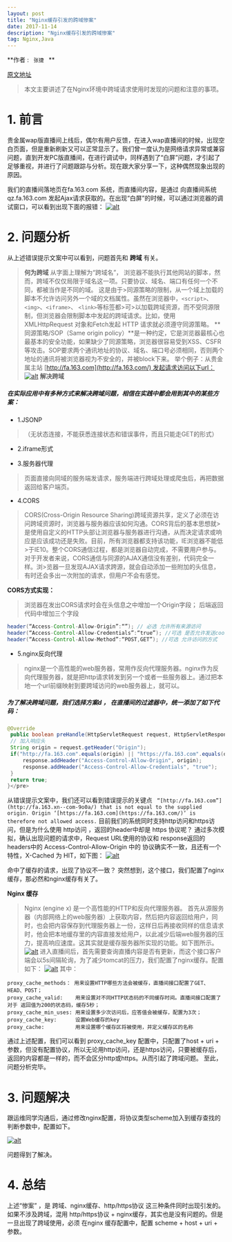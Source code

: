 ```yaml
---
layout: post
title: "Nginx缓存引发的跨域惨案"
date: 2017-11-14 
description: "Nginx缓存引发的跨域惨案"
tag: Nginx,Java
--- 
```


  

**作者 : ` 张捷 ` **

[原文地址](http://tech.lede.com/2017/07/21/rd/server/crossdomain/ "原文地址")
> 本文主要讲述了在Nginx环境中跨域请求使用时发现的问题和注意的事项。

# 1\. 前言

贵金属wap版直播间上线后，偶尔有用户反馈，在进入wap直播间的时候，出现空白页面，但是重新刷新又可以正常显示了。我们曾一度认为是网络请求异常或兼容问题，直到开发PC版直播间，在进行调试中，同样遇到了“白屏”问题，才引起了足够重视，并进行了问题跟踪与分析。现在跟大家分享一下，这种偶然现象出现的原因。

我们的直播间落地页在fa.163.com 系统，而直播间内容，是通过 向直播间系统 qz.fa.163.com 发起Ajax请求获取的。在出现“白屏”的时候，可以通过浏览器的调试窗口，可以看到出现下面的报错：
[![alt](http://tech.lede.com/2017/07/21/rd/server/crossdomain/p1.png)](http://tech.lede.com/2017/07/21/rd/server/crossdomain/p1.png)
# 2\. 问题分析

从上述错误提示文案中可以看到，问题首先和 **跨域** 有关。
> **何为跨域**
从字面上理解为“跨域名”，
浏览器不能执行其他网站的脚本，然而，跨域不仅仅局限于域名这一项。只要协议、域名、端口有任何一个不同，都被当作是不同的域。 这是由于>同源策略的限制，从一个域上加载的脚本不允许访问另外一个域的文档属性。虽然在浏览器中，``<script>``、``<img>``、``<iframe>``、 ``<link>``等标签都>可>以加载跨域资源，而不受同源限制，但浏览器会限制脚本中发起的跨域请求。比如，使用 XMLHttpRequest 对象和Fetch发起 HTTP 请求就必须遵守同源策略。
**同源策略/SOP（Same origin policy）**是一种约定，它是浏览器最核心也最基本的安全功能，如果缺少了同源策略，浏览器很容易受到XSS、CSFR等攻击。SOP要求两个通讯地址的协议、域名、端口号必须相同，否则两个地址的通讯将被浏览器视为不安全的，并被block下来。
举个例子：从贵金属主站 [http://fa.163.com](http://fa.163.com/) 发起请求访问以下url：
[![alt](http://tech.lede.com/2017/07/21/rd/server/crossdomain/p6.png)](http://tech.lede.com/2017/07/21/rd/server/crossdomain/p6.png)
**解决跨域**

##### 在实际应用中有多种方式来解决跨域问题，相信在实践中都会用到其中的某些方案：
* 1.JSONP 

>（无状态连接，不能获悉连接状态和错误事件，而且只能走GET的形式）

* 2.iframe形式

* 3.服务器代理

>页面直接向同域的服务端发请求，服务端进行跨域处理或爬虫后，再把数据返回给客户端页。

* 4.CORS

>CORS(Cross-Origin Resource Sharing)跨域资源共享，定义了必须在访问跨域资源时，浏览器与服务器应该如何沟通。CORS背后的基本思想就>是使用自定义的HTTP头部让浏览器与服务器进行沟通，从而决定请求或响应是应该成功还是失败。目前，所有浏览器都支持该功能，IE浏览器不能低>于IE10。整个CORS通信过程，都是浏览器自动完成，不需要用户参与。对于开发者来说，CORS通信与同源的AJAX通信没有差别，代码完全一样。浏>览器一旦发现AJAX请求跨源，就会自动添加一些附加的头信息，有时还会多出一次附加的请求，但用户不会有感觉。

**CORS方式实现：**
>浏览器在发出CORS请求时会在头信息之中增加一个Origin字段；
后端返回代码中增加三个字段

```java
header(“Access-Control-Allow-Origin”:“”); // 必选 允许所有来源访问
header(“Access-Control-Allow-Credentials”:“true”); //可选 是否允许发送cookie
header(“Access-Control-Allow-Method”:“POST,GET”); //可选 允许访问的方式
```

* 5.nginx反向代理

>nginx是一个高性能的web服务器，常用作反向代理服务器。nginx作为反向代理服务器，就是把http请求转发到另一个或者一些服务器上。通过把本地一个url前缀映射到要跨域访问的web服务器上，就可以。

##### 为了解决跨域问题，我们选择方案d ， 在直播间的过滤器中，统一添加了如下代码：

```java
@Override
 public boolean preHandle(HttpServletRequest request, HttpServletResponse response, Object handler) throws Exception {
 // 加入响应头
 String origin = request.getHeader("Origin");
 if("http://fa.163.com".equals(origin) || "https://fa.163.com".equals(origin) ) {
     response.addHeader("Access-Control-Allow-Origin", origin);
     response.addHeader("Access-Control-Allow-Credentials", "true");
 }
 return true;
}</pre>
```

从错误提示文案中，我们还可以看到错误提示的关键点 ` “[http://fa.163.com”](http://fa.163.xn--com-9o0a/) that is not equal to the supplied origin. Origin ‘[https://fa.163.com](https://fa.163.com/)‘ is therefore not allowed access.`
目前我们的系统同时支持http访问和https访问，但是为什么使用 http访问 ，返回的header中却是 https 协议呢？
通过多次模拟，确认出现问题的请求中，Request URL使用的协议和 response返回的headers中的 Access-Control-Allow-Origin 中的 协议确实不一致，且还有一个特性，X-Cached 为 HIT，如下图：
[![alt](http://tech.lede.com/2017/07/21/rd/server/crossdomain/p2.jpg)](http://tech.lede.com/2017/07/21/rd/server/crossdomain/p2.jpg)

命中了缓存的请求，出现了协议不一致？
突然想到，这个接口，我们配置了nginx 缓存，那必然和nginx缓存有关了。

**Nginx 缓存**

>Nginx (engine x) 是一个高性能的HTTP和反向代理服务器。
首先从源服务器（内部网络上的web服务器）上获取内容，然后把内容返回给用户，同时，也会把内容保存到代理服务器上一份，这样日后再接收同样的信息请求时，他会把本地缓存里的内容直接发给用户，以此减少后端web服务器的压力，提高响应速度。这其实就是缓存服务器所实现的功能。如下图所示。
[![alt](http://tech.lede.com/2017/07/21/rd/server/crossdomain/p3.png)](http://tech.lede.com/2017/07/21/rd/server/crossdomain/p3.png)
进入直播间后，首先需要查询直播内容是否有更新，而这个接口客户端会以5s间隔轮询，为了减少tomcat的压力，我们配置了nginx缓存。配置如下：
[![alt](http://tech.lede.com/2017/07/21/rd/server/crossdomain/p4.png)](http://tech.lede.com/2017/07/21/rd/server/crossdomain/p4.png)
其中：

```
proxy_cache_methods： 用来设置HTTP哪些方法会被缓存，直播间接口配置了GET、HEAD、POST；
proxy_cache_valid:    用来设置对不同HTTP状态码的不同缓存时间。直播间接口配置了对于 返回值为200的状态码，缓存5秒；
proxy_cache_min_uses: 用来设置多少次访问后，应答值会被缓存，配置为3次；
proxy_cache_key:      设置Web缓存的key
proxy_cache:          用来设置哪个缓存区将被使用，并定义缓存区的名称

```

通过上述配置，我们可以看到 proxy_cache_key 配置中，只配置了host + uri + 参数，但没有配置协议，所以无论用http访问，还是https访问，只要被缓存后，返回的内容都是一样的，而不会区分http或https。从而引起了跨域问题。
至此，问题分析完毕。
# 3\. 问题解决

跟运维同学沟通后，通过修改nginx配置，将协议类型scheme加入到缓存查找的判断参数中，配置如下。

[![alt](http://tech.lede.com/2017/07/21/rd/server/crossdomain/p5.png)](http://tech.lede.com/2017/07/21/rd/server/crossdomain/p5.png)

问题得到了解决。
# 4\. 总结

上述“惨案” ，是 跨域、nginx缓存、http/https协议 这三种条件同时出现引发的。
如果不涉及跨域，混用 http/https协议 + nginx缓存，其实也是没有问题的。但是一旦出现了跨域使用，必须 在nginx 缓存配置中，配置 scheme + host + uri +　参数。
